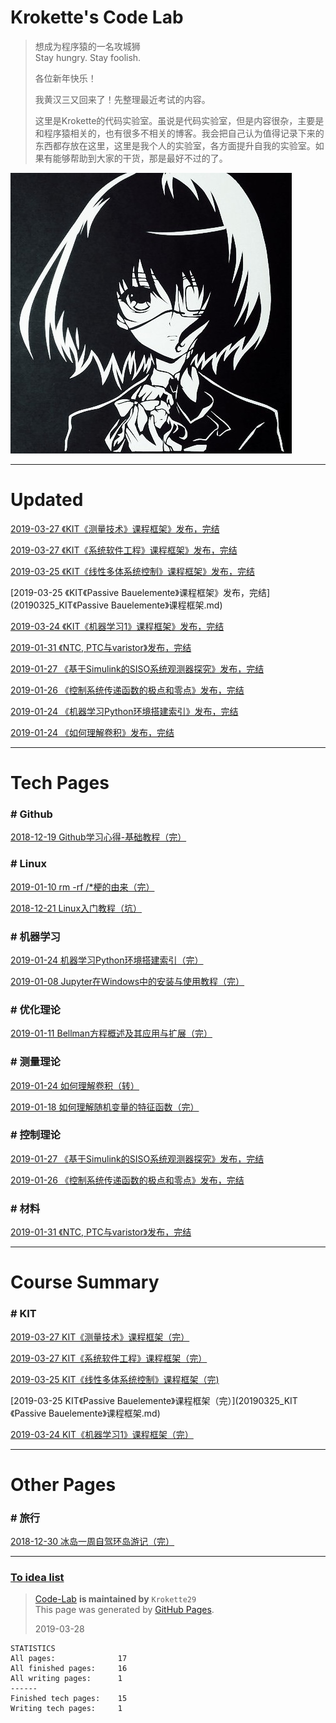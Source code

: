 # Krokette's Code Lab
> 想成为程序猿的一名攻城狮  
> Stay hungry. Stay foolish.  
> 
> 各位新年快乐！  
> 
> 我黄汉三又回来了！先整理最近考试的内容。 
> 
> 这里是Krokette的代码实验室。虽说是代码实验室，但是内容很杂，主要是和程序猿相关的，也有很多不相关的博客。我会把自己认为值得记录下来的东西都存放在这里，这里是我个人的实验室，各方面提升自我的实验室。如果有能够帮助到大家的干货，那是最好不过的了。

![](Pictures/Main/Surface.jpg)  

----------

# Updated
[2019-03-27 《KIT《测量技术》课程框架》发布，完结](20190327_KIT《测量技术》课程框架.md)

[2019-03-27 《KIT《系统软件工程》课程框架》发布，完结](20190327_KIT《系统软件工程》课程框架.md)

[2019-03-25 《KIT《线性多体系统控制》课程框架》发布，完结](20190325_KIT《线性多体系统控制》课程框架.md)

[2019-03-25 《KIT《Passive Bauelemente》课程框架》发布，完结](20190325_KIT《Passive Bauelemente》课程框架.md)

[2019-03-24 《KIT《机器学习1》课程框架》发布，完结](20190324_KIT《机器学习1》课程框架.md)

[2019-01-31 《NTC, PTC与varistor》发布，完结](20190131_NTC,PTC与varistor.md)

[2019-01-27 《基于Simulink的SISO系统观测器探究》发布，完结](20190127_基于Simulink的SISO系统观测器探究.md)

[2019-01-26 《控制系统传递函数的极点和零点》发布，完结](20190126_控制系统传递函数的极点和零点.md)

[2019-01-24 《机器学习Python环境搭建索引》发布，完结](20190124_机器学习Python环境搭建索引)

[2019-01-24 《如何理解卷积》发布，完结](20190124_如何理解卷积.md)

----------

# Tech Pages

### # Github
[2018-12-19 Github学习心得-基础教程（完）](20181219_Github学习心得-基础教程.md)

### # Linux
[2019-01-10 rm -rf /*梗的由来（完）](20190103_rm-rf杆星梗的由来.md)

[2018-12-21 Linux入门教程（坑）](20181221_Linux入门教程.md)

### # 机器学习
[2019-01-24 机器学习Python环境搭建索引（完）](20190124_机器学习Python环境搭建索引)

[2019-01-08 Jupyter在Windows中的安装与使用教程（完）](20190108_Jupyter在Windows中的安装与使用教程.md)

### # 优化理论
[2019-01-11 Bellman方程概述及其应用与扩展（完）](20190111_Bellman方程概述及其应用与扩展.md)

### # 测量理论
[2019-01-24 如何理解卷积（转）](20190124_如何理解卷积.md)

[2019-01-18 如何理解随机变量的特征函数（完）](20190118_如何理解随机变量的特征函数.md)

### # 控制理论
[2019-01-27 《基于Simulink的SISO系统观测器探究》发布，完结](20190127_基于Simulink的SISO系统观测器探究.md)

[2019-01-26 《控制系统传递函数的极点和零点》发布，完结](20190126_控制系统传递函数的极点和零点.md)

### # 材料
[2019-01-31 《NTC, PTC与varistor》发布，完结](20190131_NTC,,PTC与varistor.md)

----------

# Course Summary

### # KIT
[2019-03-27 KIT《测量技术》课程框架（完）](20190327_KIT《测量技术》课程框架.md)

[2019-03-27 KIT《系统软件工程》课程框架（完）](20190327_KIT《系统软件工程》课程框架.md)

[2019-03-25 KIT《线性多体系统控制》课程框架（完)](20190325_KIT《线性多体系统控制》课程框架.md)

[2019-03-25 KIT《Passive Bauelemente》课程框架（完）](20190325_KIT《Passive Bauelemente》课程框架.md)

[2019-03-24 KIT《机器学习1》课程框架（完）](20190324_KIT《机器学习1》课程框架.md)

----------

# Other Pages

### # 旅行
[2018-12-30 冰岛一周自驾环岛游记（完）](20181230_冰岛一周自驾环岛游记.md)

----------

### [To idea list](NewIdeas.md)

> [Code-Lab](https://github.com/Krokette29/Code-Lab) **is maintained by** `Krokette29`  
> This page was generated by [GitHub Pages](https://pages.github.com/).  
> 
> 2019-03-28  

	STATISTICS
	All pages:              17
	All finished pages:     16
	All writing pages:      1
	------
	Finished tech pages:    15
	Writing tech pages:     1
